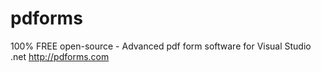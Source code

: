 # pdforms
100% FREE open-source - Advanced pdf form software for Visual Studio .net
  http://pdforms.com
